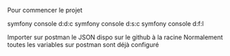 Pour commencer le projet

symfony console d:d:c
symfony console d:s:c
symfony console d:f:l

Importer sur postman le JSON dispo sur le github à la racine
Normalement toutes les variables sur postman sont déjà configuré
